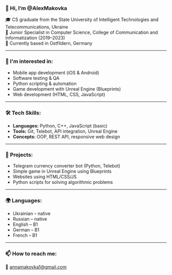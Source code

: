 ### 👋 Hi, I’m @AlexMakovka

🎓 CS graduate from the State University of Intelligent Technologies and Telecommunications, Ukraine  
📘 Junior Specialist in Computer Science, College of Communication and Informatization (2019–2023)  
📍 Currently based in Ostfildern, Germany

---

### 👀 I'm interested in:
- Mobile app development (iOS & Android)  
- Software testing & QA  
- Python scripting & automation  
- Game development with Unreal Engine (Blueprints)  
- Web development (HTML, CSS, JavaScript)  

---

### 🛠️ Tech Skills:
- **Languages:** Python, C++, JavaScript (basic)  
- **Tools:** Git, Telebot, API integration, Unreal Engine  
- **Concepts:** OOP, REST API, responsive web design  

---

### 🧠 Projects:
- Telegram currency converter bot (Python, Telebot)  
- Simple game in Unreal Engine using Blueprints  
- Websites using HTML/CSS/JS  
- Python scripts for solving algorithmic problems  

---

### 🌍 Languages:
- Ukrainian – native  
- Russian – native  
- English – B1  
- German – B1  
- French – B1

---

### 📫 How to reach me:
📧 annamakovka1@gmail.com  
